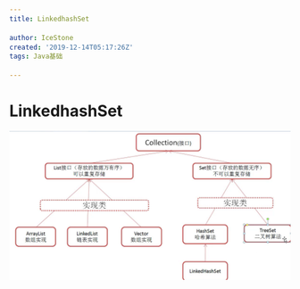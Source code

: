 ```yaml
---
title: LinkedhashSet

author: IceStone
created: '2019-12-14T05:17:26Z'
tags: Java基础

---
```


# LinkedhashSet

 
![](images/52ce1ea1-60e6-4509-91d8-71bdf62c9715.png)
